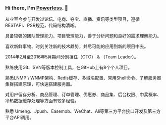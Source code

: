 ### Hi there, I'm [Powerless](https://wzxaini9.cn). 👋
  从业至今参与开发过论坛、电商、夺宝、直播、资讯等类型项目，遵循RESTAPI、PSR规范，代码结构清晰。
  
  具备较强的团队管理能力、项目管理能力，善于分析问题和良好的需求理解能力。
  
  喜欢新鲜事物、时刻关注新的技术趋势，并尽可能的应用到新的项目中去。
  
  2014年2月至2016年5月期间分别担任（CTO） & （Team Leader）。
  
  熟练使用Git、SVN等版本控制工具，在GitHub上有8个个人项目。
  
  熟悉LNMP \ WNMP架构、Redis缓存、多域名配置、常用Shell命令、了解服务器集群搭建原理，可快速搭建服务器。
  
  对用户留存分析、商品管理、订单管理、优惠券、商品集、后台权限、中奖概率、冷热数据缓存处理等方面有较多经验。
  
  熟悉 Umeng、Jpush、Easemob、WeChat、Ali等第三方平台接口开发及第三方平台API调用。

<!--
**wzxaini9/wzxaini9** is a ✨ _special_ ✨ repository because its `README.md` (this file) appears on your GitHub profile.

Here are some ideas to get you started:

- 🔭 I’m currently working on ...
- 🌱 I’m currently learning ...
- 👯 I’m looking to collaborate on ...
- 🤔 I’m looking for help with ...
- 💬 Ask me about ...
- 📫 How to reach me: ...
- 😄 Pronouns: ...
- ⚡ Fun fact: ...
-->
